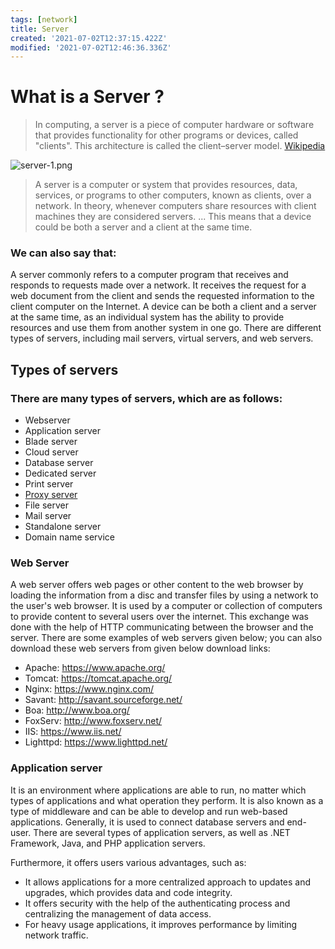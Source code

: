 ```yaml
---
tags: [network]
title: Server
created: '2021-07-02T12:37:15.422Z'
modified: '2021-07-02T12:46:36.336Z'
---
```


# What is a Server ?

> In computing, a server is a piece of computer hardware or software that provides functionality for other programs or devices, called "clients". This architecture is called the client–server model. [Wikipedia](https://en.wikipedia.org/wiki/Server_(computing))


![server-1.png](images/server-1.png)

> A server is a computer or system that provides resources, data, services, or programs to other computers, known as clients, over a network. In theory, whenever computers share resources with client machines they are considered servers. ... This means that a device could be both a server and a client at the same time.

### We can also say that: 

A server commonly refers to a computer program that receives and responds to requests made over a network. It receives the request for a web document from the client and sends the requested information to the client computer on the Internet. A device can be both a client and a server at the same time, as an individual system has the ability to provide resources and use them from another system in one go. There are different types of servers, including mail servers, virtual servers, and web servers.


## Types of servers

### There are many types of servers, which are as follows:
 - Webserver
 - Application server
 - Blade server
 - Cloud server
 - Database server
 - Dedicated server
 - Print server
 - [Proxy server](proxyserver)
 - File server
 - Mail server
 - Standalone server
 - Domain name service

### Web Server

A web server offers web pages or other content to the web browser by loading the information from a disc and transfer files by using a network to the user's web browser. It is used by a computer or collection of computers to provide content to several users over the internet. This exchange was done with the help of HTTP communicating between the browser and the server. There are some examples of web servers given below; you can also download these web servers from given below download links:

- Apache: https://www.apache.org/
- Tomcat: https://tomcat.apache.org/
- Nginx: https://www.nginx.com/
- Savant: http://savant.sourceforge.net/
- Boa: http://www.boa.org/
- FoxServ: http://www.foxserv.net/
- IIS: https://www.iis.net/
- Lighttpd: https://www.lighttpd.net/

### Application server

It is an environment where applications are able to run, no matter which types of applications and what operation they perform. It is also known as a type of middleware and can be able to develop and run web-based applications. Generally, it is used to connect database servers and end-user. There are several types of application servers, as well as .NET Framework, Java, and PHP application servers.

Furthermore, it offers users various advantages, such as:

- It allows applications for a more centralized approach to updates and upgrades, which provides data and code integrity.
- It offers security with the help of the authenticating process and centralizing the management of data access.
- For heavy usage applications, it improves performance by limiting network traffic.

